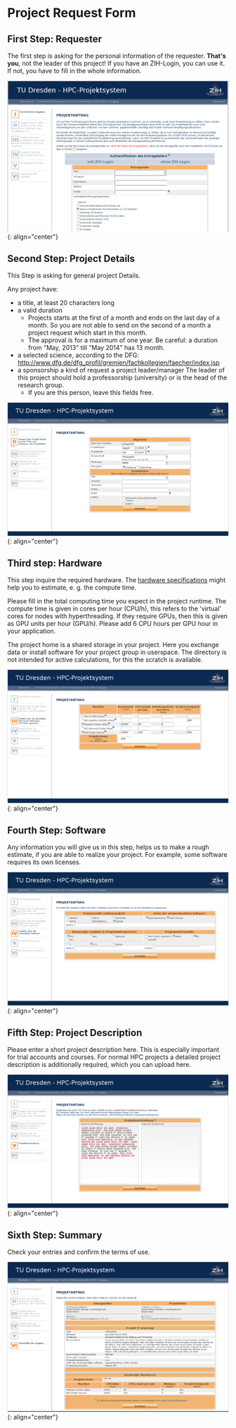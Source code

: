 # Project Request Form

## First Step: Requester

The first step is asking for the personal information of the requester.
**That's you**, not the leader of this project!
If you have an ZIH-Login, you can use it.
If not, you have to fill in the whole information.

![picture 1: Login Screen >](misc/request_step1_b.png "Login Screen")
{: align="center"}

## Second Step: Project Details

This Step is asking for general project Details.

Any project have:

* a title, at least 20 characters long
* a valid duration
    * Projects starts at the first of a month and ends on the last day of a month. So you are not
      able to send on the second of a month a project request which start in this month.
    * The approval is for a maximum of one year. Be careful: a duration from "May, 2013" till
      "May 2014" has 13 month.
* a selected science, according to the DFG:
  http://www.dfg.de/dfg_profil/gremien/fachkollegien/faecher/index.jsp
* a sponsorship a kind of request a project leader/manager The leader of this project should hold a
  professorship (university) or is the head of the research group.
    * If you are this person, leave this fields free.

![picture 3: Project Details >][1]
{: align="center"}

## Third step: Hardware

This step inquire the required hardware. The
[hardware specifications](../jobs_and_resources/hardware_overview.md) might help you to estimate,
e. g. the compute time.

Please fill in the total computing time you expect in the project runtime. The compute time is
given in cores per hour (CPU/h), this refers to the 'virtual' cores for nodes with hyperthreading.
If they require GPUs, then this is given as GPU units per hour (GPU/h). Please add 6 CPU hours per
GPU hour in your application.

The project home is a shared storage in your project. Here you exchange data or install software
for your project group in userspace. The directory is not intended for active calculations, for this
the scratch is available.

![picture 4: Hardware >](misc/request_step3_machines.png "Hardware")
{: align="center"}

## Fourth Step: Software

Any information you will give us in this step, helps us to make a rough estimate, if you are able
to realize your project. For example, some software requires its own licenses.

![Picture 5: Software >](misc/request_step4_software.png "Software")
{: align="center"}

## Fifth Step: Project Description

Please enter a
short project description here. This is especially important for trial accounts and courses. For
normal HPC projects a detailed project description is additionally required, which you can upload
here.

![picture 6: Project Description][2]
{: align="center"}


## Sixth Step: Summary

Check your entries and confirm the terms of use.

![picture 6: summary](misc/request_step6.png "Summary")
{: align="center"}

[1]: misc/request_step2_details.png "Project Details"
[2]: misc/request_step5_description.png "Project Description"
